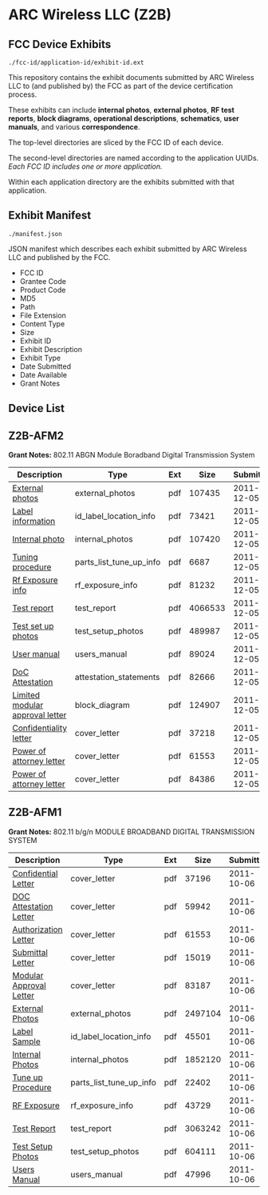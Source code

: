 # ARC Wireless LLC (Z2B)
## FCC Device Exhibits

```
./fcc-id/application-id/exhibit-id.ext
```

This repository contains the exhibit documents submitted by ARC Wireless LLC to (and published by) the FCC as part of the device certification process.

These exhibits can include **internal photos**, **external photos**, **RF test reports**, **block diagrams**, **operational descriptions**, **schematics**, **user manuals**, and various **correspondence**.

The top-level directories are sliced by the FCC ID of each device.

The second-level directories are named according to the application UUIDs. *Each FCC ID includes one or more application.*

Within each application directory are the exhibits submitted with that application. 

## Exhibit Manifest

```
./manifest.json
```

JSON manifest which describes each exhibit submitted by ARC Wireless LLC and published by the FCC.

- FCC ID
- Grantee Code
- Product Code
- MD5
- Path
- File Extension
- Content Type
- Size
- Exhibit ID
- Exhibit Description
- Exhibit Type
- Date Submitted
- Date Available
- Grant Notes

## Device List
## Z2B-AFM2
**Grant Notes:** 802.11 ABGN Module Boradband Digital Transmission System

| Description | Type | Ext | Size | Submitted | Available |
| ----------- | ---- | --- | ---- | --------- | --------- |
| [External photos](Z2B-AFM2/123630893e53f2f00387450104457f76/1595430.pdf) | external_photos | pdf | 107435 | 2011-12-05 | 2011-12-06 |
| [Label information](Z2B-AFM2/123630893e53f2f00387450104457f76/1595434.pdf) | id_label_location_info | pdf | 73421 | 2011-12-05 | 2011-12-06 |
| [Internal photo](Z2B-AFM2/123630893e53f2f00387450104457f76/1595433.pdf) | internal_photos | pdf | 107420 | 2011-12-05 | 2011-12-06 |
| [Tuning procedure](Z2B-AFM2/123630893e53f2f00387450104457f76/1595438.pdf) | parts_list_tune_up_info | pdf | 6687 | 2011-12-05 | 2011-12-06 |
| [Rf Exposure info](Z2B-AFM2/123630893e53f2f00387450104457f76/1595436.pdf) | rf_exposure_info | pdf | 81232 | 2011-12-05 | 2011-12-06 |
| [Test report](Z2B-AFM2/123630893e53f2f00387450104457f76/1595427.pdf) | test_report | pdf | 4066533 | 2011-12-05 | 2011-12-06 |
| [Test set up photos](Z2B-AFM2/123630893e53f2f00387450104457f76/1595437.pdf) | test_setup_photos | pdf | 489987 | 2011-12-05 | 2011-12-06 |
| [User manual](Z2B-AFM2/123630893e53f2f00387450104457f76/1595439.pdf) | users_manual | pdf | 89024 | 2011-12-05 | 2011-12-06 |
| [DoC Attestation](Z2B-AFM2/123630893e53f2f00387450104457f76/1595429.pdf) | attestation_statements | pdf | 82666 | 2011-12-05 | 2011-12-06 |
| [Limited modular approval letter](Z2B-AFM2/123630893e53f2f00387450104457f76/1595435.pdf) | block_diagram | pdf | 124907 | 2011-12-05 | 2011-12-06 |
| [Confidentiality letter](Z2B-AFM2/123630893e53f2f00387450104457f76/1595428.pdf) | cover_letter | pdf | 37218 | 2011-12-05 | 2011-12-06 |
| [Power of attorney letter](Z2B-AFM2/123630893e53f2f00387450104457f76/1555776.pdf) | cover_letter | pdf | 61553 | 2011-12-05 | 2011-12-06 |
| [Power of attorney letter](Z2B-AFM2/123630893e53f2f00387450104457f76/1595432.pdf) | cover_letter | pdf | 84386 | 2011-12-05 | 2011-12-06 |
## Z2B-AFM1
**Grant Notes:** 802.11 b/g/n MODULE BROADBAND DIGITAL TRANSMISSION SYSTEM

| Description | Type | Ext | Size | Submitted | Available |
| ----------- | ---- | --- | ---- | --------- | --------- |
| [Confidential Letter](Z2B-AFM1/db67bbccd85e9148f9a2836e55ba49b3/1555773.pdf) | cover_letter | pdf | 37196 | 2011-10-06 | 2011-10-06 |
| [DOC Attestation Letter](Z2B-AFM1/db67bbccd85e9148f9a2836e55ba49b3/1555774.pdf) | cover_letter | pdf | 59942 | 2011-10-06 | 2011-10-06 |
| [Authorization Letter](Z2B-AFM1/db67bbccd85e9148f9a2836e55ba49b3/1555776.pdf) | cover_letter | pdf | 61553 | 2011-10-06 | 2011-10-06 |
| [Submittal Letter](Z2B-AFM1/db67bbccd85e9148f9a2836e55ba49b3/1555777.pdf) | cover_letter | pdf | 15019 | 2011-10-06 | 2011-10-06 |
| [Modular Approval Letter](Z2B-AFM1/db67bbccd85e9148f9a2836e55ba49b3/1555780.pdf) | cover_letter | pdf | 83187 | 2011-10-06 | 2011-10-06 |
| [External Photos](Z2B-AFM1/db67bbccd85e9148f9a2836e55ba49b3/1555775.pdf) | external_photos | pdf | 2497104 | 2011-10-06 | 2011-10-06 |
| [Label Sample](Z2B-AFM1/db67bbccd85e9148f9a2836e55ba49b3/1555779.pdf) | id_label_location_info | pdf | 45501 | 2011-10-06 | 2011-10-06 |
| [Internal Photos](Z2B-AFM1/db67bbccd85e9148f9a2836e55ba49b3/1555778.pdf) | internal_photos | pdf | 1852120 | 2011-10-06 | 2011-10-06 |
| [Tune up Procedure](Z2B-AFM1/db67bbccd85e9148f9a2836e55ba49b3/1555783.pdf) | parts_list_tune_up_info | pdf | 22402 | 2011-10-06 | 2011-10-06 |
| [RF Exposure](Z2B-AFM1/db67bbccd85e9148f9a2836e55ba49b3/1555781.pdf) | rf_exposure_info | pdf | 43729 | 2011-10-06 | 2011-10-06 |
| [Test Report](Z2B-AFM1/db67bbccd85e9148f9a2836e55ba49b3/1555772.pdf) | test_report | pdf | 3063242 | 2011-10-06 | 2011-10-06 |
| [Test Setup Photos](Z2B-AFM1/db67bbccd85e9148f9a2836e55ba49b3/1555782.pdf) | test_setup_photos | pdf | 604111 | 2011-10-06 | 2011-10-06 |
| [Users Manual](Z2B-AFM1/db67bbccd85e9148f9a2836e55ba49b3/1555784.pdf) | users_manual | pdf | 47996 | 2011-10-06 | 2011-10-06 |
